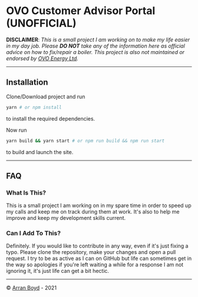 # OVO Customer Advisor Portal **(UNOFFICIAL)**

**DISCLAIMER**: _This is a small project I am working on to make my life easier in my day job. Please **DO NOT** take any of the information here as official advice on how to fix/repair a boiler. This project is also not maintained or endorsed by [OVO Energy Ltd](https://ovoenergy.com)._

---

## Installation

Clone/Download project and run

```bash
yarn # or npm install
```

to install the required dependencies.

Now run

```bash
yarn build && yarn start # or npm run build && npm run start
```

to build and launch the site.

---

## FAQ

### What Is This?

This is a small project I am working on in my spare time in order to speed up my calls and keep me on track during them at work. It's also to help me improve and keep my development skills current.

### Can I Add To This?

Definitely. If you would like to contribute in any way, even if it's just fixing a typo. Please clone the repository, make your changes and open a pull request. I try to be as active as I can on GitHub but life can sometimes get in the way so apologies if you're left waiting a while for a response I am not ignoring it, it's just life can get a bit hectic.

---

&copy; [Arran Boyd](https://github.com/ABoyd002) - 2021
